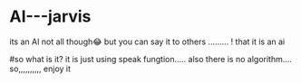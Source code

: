 # AI---jarvis
its an AI
not all though😂
but you can say it to others ......... ! that it is an ai

#so what is it?
it is just using speak fungtion.....
also there is no algorithm....
so,,,,,,,,,, enjoy it

